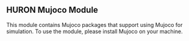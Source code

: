 HURON Mujoco Module
-----------------

This module contains Mujoco packages that support using Mujoco for simulation. To use the module, please install Mujoco on your machine.